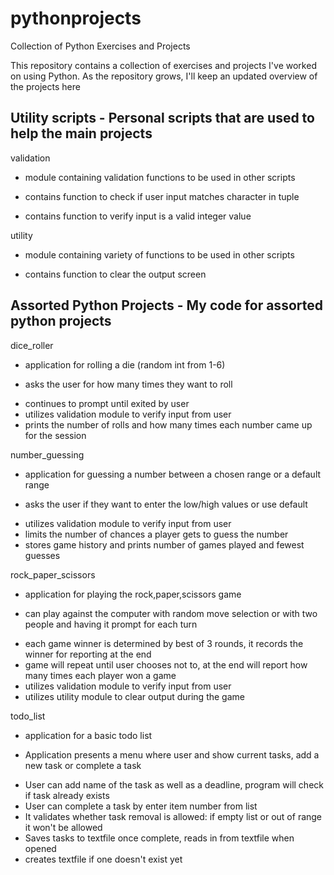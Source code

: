 # pythonprojects
Collection of Python Exercises and Projects

This repository contains a collection of exercises and projects I've worked on using Python. 
As the repository grows, I'll keep an updated overview of the projects here

## Utility scripts - Personal scripts that are used to help the main projects

validation
- module containing validation functions to be used in other scripts
* contains function to check if user input matches character in tuple
+ contains function to verify input is a valid integer value

utility
- module containing variety of functions to be used in other scripts
* contains function to clear the output screen

## Assorted Python Projects - My code for assorted python projects

dice_roller 
- application for rolling a die (random int from 1-6) 
* asks the user for how many times they want to roll
+ continues to prompt until exited by user
+ utilizes validation module to verify input from user
+ prints the number of rolls and how many times each number  came up for the session

number_guessing
- application for guessing a number between a chosen range or a default range
* asks the user if they want to enter the low/high values or use default
+ utilizes validation module to verify input from user
+ limits the number of chances a player gets to guess the number
+ stores game history and prints number of games played and fewest guesses

rock_paper_scissors
- application for playing the rock,paper,scissors game
* can play against the computer with random move selection or with two people and having it prompt for each turn
+ each game winner is determined by best of 3 rounds, it records the winner for reporting at the end
+ game will repeat until user chooses not to, at the end will report how many times each player won a game
+ utilizes validation module to verify input from user
+ utilizes utility module to clear output during the game

todo_list
- application for a basic todo list
* Application presents a menu where user and show current tasks, add a new task or complete a task
+ User can add name of the task as well as a deadline, program will check if task already exists
+ User can complete a task by enter item number from list
+ It validates whether task removal is allowed: if empty list or out of range it won't be allowed
+ Saves tasks to textfile once complete, reads in from textfile when opened
+ creates textfile if one doesn't exist yet
